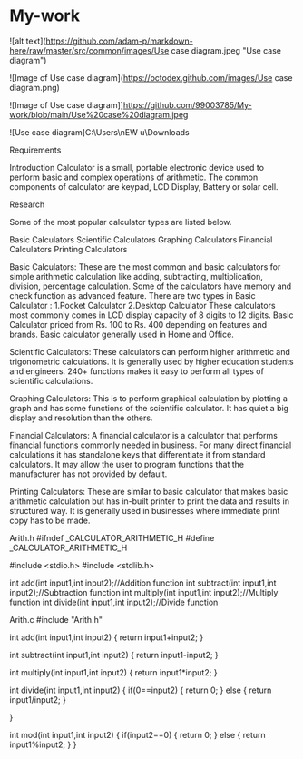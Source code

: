 # My-work
![alt text](https://github.com/adam-p/markdown-here/raw/master/src/common/images/Use case diagram.jpeg "Use case diagram")

![Image of Use case diagram](https://octodex.github.com/images/Use case diagram.png)

![Image of Use case diagram]]https://github.com/99003785/My-work/blob/main/Use%20case%20diagram.jpeg

![Use case diagram]C:\Users\nEW u\Downloads


Requirements

Introduction
Calculator is a small, portable electronic device used to perform basic and complex operations of arithmetic. The common components of calculator are keypad, LCD Display, Battery or solar cell. 

Research

Some of the most popular calculator types are listed below.
 
Basic Calculators
Scientific Calculators
Graphing Calculators
Financial Calculators
Printing Calculators

Basic Calculators: These are the most common and basic calculators for simple arithmetic calculation like adding, subtracting, multiplication, division, percentage calculation. Some of the calculators have memory and check function as advanced feature. There are two types in Basic Calculator :
1.Pocket Calculator 
2.Desktop Calculator
These calculators most commonly comes in LCD display capacity of 8 digits to 12 digits. Basic Calculator priced from Rs. 100 to Rs. 400 depending on features and brands. Basic calculator generally used in Home and Office.

Scientific Calculators: These calculators can perform higher arithmetic and trigonometric calculations. It is generally used by higher education students and engineers. 240+ functions makes it easy to perform all types of scientific calculations.

Graphing Calculators: This is to perform graphical calculation by plotting a graph and has some functions of the scientific calculator. It has quiet a big display and resolution than the others.

Financial Calculators: A financial calculator is a calculator that performs financial functions commonly needed in business. For many direct financial calculations it has standalone keys that differentiate it from standard calculators. It may allow the user to program functions that the manufacturer has not provided by default.

Printing Calculators: These are similar to basic calculator that makes basic arithmetic calculation but has in-built printer to print the data and results in structured way. It is generally used in businesses where immediate print copy has to be made.

Arith.h
#ifndef _CALCULATOR_ARITHMETIC_H
#define _CALCULATOR_ARITHMETIC_H

#include <stdio.h>
#include <stdlib.h>

int add(int input1,int input2);//Addition function 
int subtract(int input1,int input2);//Subtraction function
int multiply(int input1,int input2);//Multiply function
int divide(int input1,int input2);//Divide function


Arith.c
#include "Arith.h"

int add(int input1,int input2)
{
	return input1+input2;
}

int subtract(int input1,int input2)
{
	return input1-input2;
}

int multiply(int input1,int input2)
{
	return input1*input2;
}

int divide(int input1,int input2)
{
	if(0==input2)
	{
		return 0;
	}
	else
	{
		return input1/input2;
	}
		
}

int mod(int input1,int input2)
{
	if(input2==0)
	{
		return 0;
	}
	else
	{
		return input1%input2;
	}
}






 
